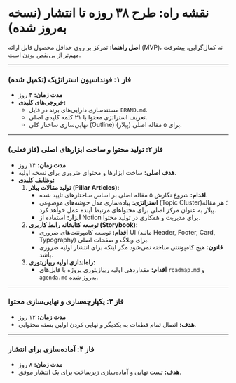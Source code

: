 # نقشه راه: طرح ۳۸ روزه تا انتشار (نسخه به‌روز شده)

**اصل راهنما:** تمرکز بر روی حداقل محصول قابل ارائه (MVP)، نه کمال‌گرایی. پیشرفت مهم‌تر از بی‌نقص بودن است.

---

### فاز ۱: فونداسیون استراتژیک (تکمیل شده)
*   **مدت زمان:** ۴ روز
*   **خروجی‌های کلیدی:**
    *   مستندسازی دارایی‌های برند در فایل `BRAND.md`.
    *   تعریف استراتژی محتوا با ۲۱ کلمه کلیدی اصلی.
    *   نهایی‌سازی ساختار کلی (Outline) برای ۵ مقاله اصلی (پیلار).

---

### فاز ۲: تولید محتوا و ساخت ابزارهای اصلی (فاز فعلی)
*   **مدت زمان:** ۱۴ روز
*   **هدف اصلی:** ساخت ابزارها و محتوای ضروری برای نسخه اولیه.
*   **وظایف کلیدی:**
    1.  **تولید مقالات پیلار (Pillar Articles):**
        *   **اقدام:** شروع نگارش ۵ مقاله اصلی بر اساس ساختارهای تایید شده.
        *   **استراتژی:** پیاده‌سازی مدل خوشه‌های موضوعی (Topic Cluster)؛ هر مقاله پیلار به عنوان مرکز اصلی برای محتواهای مرتبط آینده عمل خواهد کرد.
        *   **ابزار:** استفاده از Notion برای مدیریت و همکاری در تولید محتوا.
    2.  **توسعه کتابخانه رابط کاربری (Storybook):**
        *   **اقدام:** توسعه کامپوننت‌های ضروری UI (مانند Header, Footer, Card, Typography) برای وبلاگ و صفحات اصلی.
        *   **قانون:** هیچ کامپوننتی ساخته نمی‌شود مگر اینکه برای انتشار اولیه ضروری باشد.
    3.  **راه‌اندازی اولیه ریپازیتوری:**
        *   **اقدام:** مقداردهی اولیه ریپازیتوری پروژه با فایل‌های `roadmap.md` و `agenda.md` به‌روز شده.

---

### فاز ۳: یکپارچه‌سازی و نهایی‌سازی محتوا
*   **مدت زمان:** ۱۲ روز
*   **هدف:** اتصال تمام قطعات به یکدیگر و نهایی کردن اولین بسته محتوایی.

---

### فاز ۴: آماده‌سازی برای انتشار
*   **مدت زمان:** ۸ روز
*   **هدف:** تست نهایی و آماده‌سازی زیرساخت برای یک انتشار موفق.

